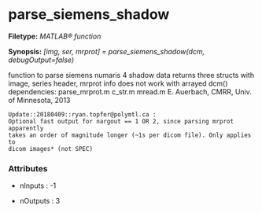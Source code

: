 # parse_siemens_shadow

**Filetype:** _MATLAB&reg; function_

**Synopsis:** _[img, ser, mrprot] = parse_siemens_shadow(dcm, debugOutput=false)_

function to parse siemens numaris 4 shadow data
returns three structs with image, series header, mrprot info
does not work with arrayed dcm()
     dependencies: parse_mrprot.m
                   c_str.m
                   mread.m
    E. Auerbach, CMRR, Univ. of Minnesota, 2013

    Update::20180409::ryan.topfer@polymtl.ca :
    Optional fast output for nargout == 1 OR 2, since parsing mrprot apparently
    takes an order of magnitude longer (~1s per dicom file). Only applies to
    dicom images* (not SPEC)


### Attributes


- nInputs : -1

- nOutputs : 3
